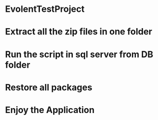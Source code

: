 # EvolentTestProject
# Extract all the zip files in one folder
# Run the script in sql server from DB folder
# Restore all packages
# Enjoy the Application
